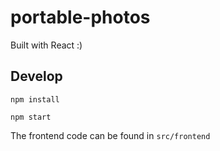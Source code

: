 # portable-photos

Built with React :)

## Develop

`npm install`

`npm start`

The frontend code can be found in `src/frontend`
